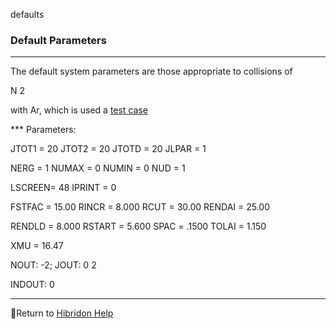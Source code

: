 defaults


###   Default Parameters


------------------------------


The default system parameters are those appropriate to collisions of

N 2

with Ar, which is used a  [test case](tests.html)


*** Parameters:

JTOT1  =  20        JTOT2  =  20        JTOTD  =  20        JLPAR  =   1

NERG   =   1        NUMAX  =   0        NUMIN  =   0        NUD    =   1

LSCREEN=  48        IPRINT =   0

FSTFAC =  15.00     RINCR  =  8.000     RCUT   =  30.00     RENDAI =  25.00

RENDLD =  8.000     RSTART =  5.600     SPAC   =  .1500     TOLAI  =  1.150

XMU    =  16.47

NOUT: -2; JOUT:   0   2

INDOUT:    0


------------------------------


[](hibhelp.html) [](up_arrow.gif)  Return to  [Hibridon Help](hibhelp.html)
